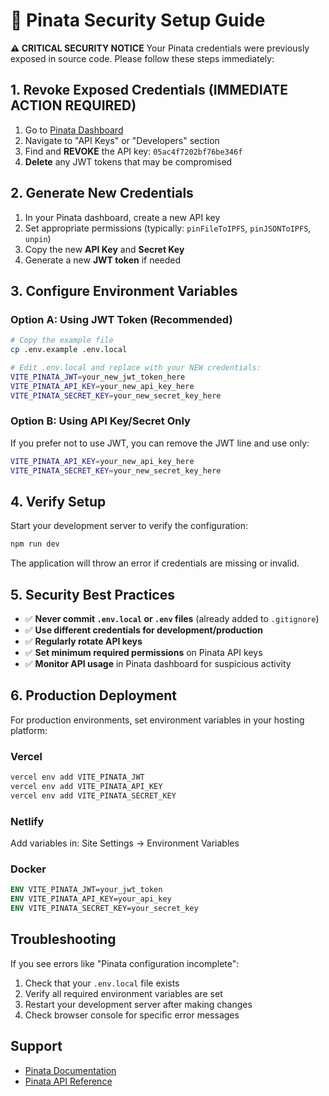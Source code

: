 # 🔐 Pinata Security Setup Guide

**⚠️ CRITICAL SECURITY NOTICE**
Your Pinata credentials were previously exposed in source code. Please follow these steps immediately:

## 1. Revoke Exposed Credentials (IMMEDIATE ACTION REQUIRED)

1. Go to [Pinata Dashboard](https://app.pinata.cloud/)
2. Navigate to "API Keys" or "Developers" section
3. Find and **REVOKE** the API key: `05ac4f7202bf76be346f`
4. **Delete** any JWT tokens that may be compromised

## 2. Generate New Credentials

1. In your Pinata dashboard, create a new API key
2. Set appropriate permissions (typically: `pinFileToIPFS`, `pinJSONToIPFS`, `unpin`)
3. Copy the new **API Key** and **Secret Key**
4. Generate a new **JWT token** if needed

## 3. Configure Environment Variables

### Option A: Using JWT Token (Recommended)
```bash
# Copy the example file
cp .env.example .env.local

# Edit .env.local and replace with your NEW credentials:
VITE_PINATA_JWT=your_new_jwt_token_here
VITE_PINATA_API_KEY=your_new_api_key_here  
VITE_PINATA_SECRET_KEY=your_new_secret_key_here
```

### Option B: Using API Key/Secret Only
If you prefer not to use JWT, you can remove the JWT line and use only:
```bash
VITE_PINATA_API_KEY=your_new_api_key_here
VITE_PINATA_SECRET_KEY=your_new_secret_key_here
```

## 4. Verify Setup

Start your development server to verify the configuration:
```bash
npm run dev
```

The application will throw an error if credentials are missing or invalid.

## 5. Security Best Practices

- ✅ **Never commit `.env.local` or `.env` files** (already added to `.gitignore`)
- ✅ **Use different credentials for development/production**
- ✅ **Regularly rotate API keys**
- ✅ **Set minimum required permissions** on Pinata API keys
- ✅ **Monitor API usage** in Pinata dashboard for suspicious activity

## 6. Production Deployment

For production environments, set environment variables in your hosting platform:

### Vercel
```bash
vercel env add VITE_PINATA_JWT
vercel env add VITE_PINATA_API_KEY
vercel env add VITE_PINATA_SECRET_KEY
```

### Netlify
Add variables in: Site Settings → Environment Variables

### Docker
```dockerfile
ENV VITE_PINATA_JWT=your_jwt_token
ENV VITE_PINATA_API_KEY=your_api_key
ENV VITE_PINATA_SECRET_KEY=your_secret_key
```

## Troubleshooting

If you see errors like "Pinata configuration incomplete":
1. Check that your `.env.local` file exists
2. Verify all required environment variables are set
3. Restart your development server after making changes
4. Check browser console for specific error messages

## Support

- [Pinata Documentation](https://docs.pinata.cloud/)
- [Pinata API Reference](https://docs.pinata.cloud/api-reference)
